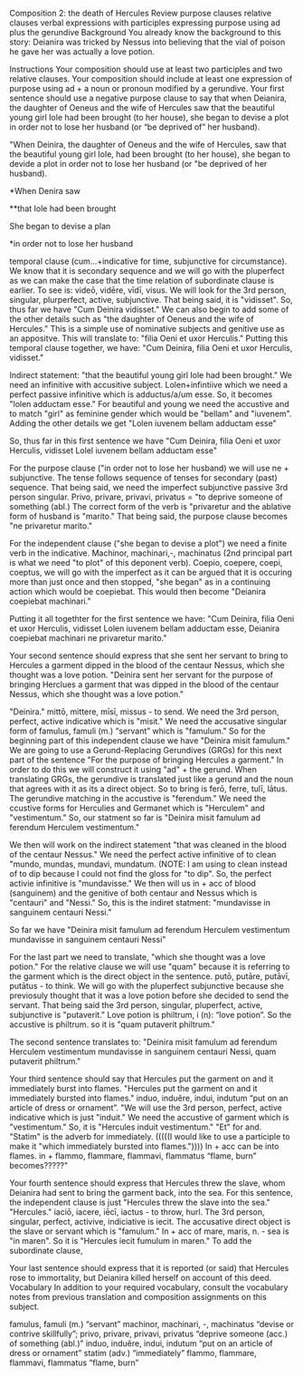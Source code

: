 Composition 2: the death of Hercules
Review
purpose clauses
relative clauses
verbal expressions with participles
expressing purpose using ad plus the gerundive
Background
You already know the background to this story: Deianira was tricked by Nessus into believing that the vial of poison he gave her was actually a love potion.

Instructions
Your composition should use at least two participles and two relative clauses.
Your composition should include at least one expression of purpose using ad + a noun or pronoun modified by a gerundive.
Your first sentence should use a negative purpose clause to say that when Deianira, the daughter of Oeneus and the wife of Hercules saw that the beautiful young girl Iole had been brought (to her house), she began to devise a plot in order not to lose her husband (or “be deprived of” her husband).

"When Deinira, the daughter of Oeneus and the wife of Hercules, saw that the beautiful young girl Iole, had been brought (to her house), she began to devide a plot in order not to lose her husband (or "be deprived of her husband). 

*When Denira saw 

**that Iole had been brought

She began to devise a plan

*in order not to lose her husband

temporal clause (cum...+indicative for time, subjunctive for circumstance). We know that it is secondary sequence and we will go with the pluperfect as we can make the case that the time relation of subordinate clause is earlier. To see is: videō, vidēre, vīdī, visus. We will look for the 3rd person, singular, plurperfect, active, subjunctive. That being said, it is "vidisset". So, thus far we have "Cum Deinira vidisset." We can also begin to add some of the other details such as "the daughter of Oeneus and the wife of Hercules." This is a simple use of nominative subjects and genitive use as an appositve. This will translate to: "filia Oeni et uxor Herculis." Putting this temporal clause together, we have: "Cum Deinira, filia Oeni et uxor Herculis, vidisset." 

Indirect statement: "that the beautiful young girl Iole had been brought." We need an infinitive with accusitive subject. Lolen+infintiive which we need a perfect passive infinitive which is adductus/a/um esse. So, it becomes "lolen adductam esse." For beautiful and young we need the accustive and to match "girl" as feminine gender which would be "bellam" and "iuvenem". Adding the other details we get "Lolen iuvenem bellam adductam esse" 

So, thus far in this first sentence we have "Cum Deinira, filia Oeni et uxor Herculis, vidisset Lolel iuvenem bellam adductam esse"

For the purpose clause ("in order not to lose her husband) we will use ne + subjunctive. The tense follows sequence of tenses for secondary (past) sequence. That being said, we need the imperfect subjunctive passive 3rd person singular. Privo, privare, privavi, privatus = "to deprive someone of something (abl.) The correct form of the verb is "privaretur and the ablative form of husband is "marito." That being said, the purpose clause becomes "ne privaretur marito." 

For the independent clause ("she began to devise a plot") we need a finite verb in the indicative. Machinor, machinari,-, machinatus (2nd principal part is what we need "to plot" of this deponent verb). Coepio, coepere, coepi, coeptus, we will go with the imperfect as it can be argued that it is occuring more than just once and then stopped, "she began" as in a continuing action which would be coepiebat. This would then become "Deianira coepiebat machinari."

Putting it all togethter for the first sentence we have: "Cum Deinira, filia Oeni et uxor Herculis, vidisset Lolen iuvenem bellam adductam esse, Deianira coepiebat machinari ne privaretur marito."





Your second sentence should express that she sent her servant to bring to Hercules a garment dipped in the blood of the centaur Nessus, which she thought was a love potion.
"Deinira sent her servant for the purpose of bringing Herclues a garment that was dipped in the blood of the centaur Nessus, which she thought was a love potion."

"Deinira." mittō, mittere, mīsī, missus - to send. We need the 3rd person, perfect, active indicative which is "misit." We need the accusative singular form of famulus, famuli (m.) “servant” which is "famulum." So for the beginning part of this independent clause we have "Deinira misit famulum." We are going to use a Gerund-Replacing Gerundives (GRGs) for this next part of the sentence "For the purpose of bringing Hercules a garment." In order to do this we will construct it using "ad" + the gerund. When translating GRGs, the gerundive is translated just like a gerund and the noun that agrees with it as its a direct object. So to bring is ferō, ferre, tulī, lātus. The gerundive matching in the accustive is "ferendum." We need the ccustive forms for Herculies and Germanet which is "Herculem" and "vestimentum." So, our statment so far is "Deinira misit famulum ad ferendum Herculem vestimentum." 

We then will work on the indirect statement "that was cleaned in the blood of the centaur Nessus." We need the perfect active infinitive of to clean "mundo, mundas, mundavi, mundatum. (NOTE: I am using to clean instead of to dip because I could not find the gloss for "to dip". So, the perfect activie infinitive is "mundavisse." We then will us in + acc of blood (sanguinem) and the genitive of both centaur and Nessus which is "centauri" and "Nessi." So, this is the indiret statment: "mundavisse in sanguinem centauri Nessi." 

So far we have "Deinira misit famulum ad ferendum Herculem vestimentum mundavisse in sanguinem centauri Nessi" 

For the last part we need to translate, "which she thought was a love potion." For the relative clause we will use "quam" because it is referring to the garment which is the direct object in the sentence. putō, putāre, putāvī, putātus - to think. We will go with the pluperfect subjunctive because she previosuly thought that it was a love potion before she decided to send the servant. That being said the 3rd person, singular, pluperfect, active, subjunctive is "putaverit." Love potion is philtrum, i (n): “love potion”. So the accustive is philtrum. so it is "quam putaverit philtrum." 

The second sentence translates to: "Deinira misit famulum ad ferendum Herculem vestimentum mundavisse in sanguinem centauri Nessi, quam putaverit philtrum." 








Your third sentence should say that Hercules put the garment on and it immediately burst into flames.
"Hercules put the garment on and it immediately bursted into flames." induo, induĕre, indui, indutum “put on an article of dress or ornament”. "We will use the 3rd person, perfect, active indicative which is just "induit." We need the accustive of garment which is "vestimentum." So, it is "Hercules induit vestimentum." "Et" for and. "Statim" is the adverb for immediately. (((((I would like to use a participle to make it "which immediately bursted into flames.")))) In + acc can be into flames. in + flammo, flammare, flammavi, flammatus “flame, burn” becomes?????"



Your fourth sentence should express that Hercules threw the slave, whom Deianira had sent to bring the garment back, into the sea.
For this sentence, the independent clause is just "Hercules threw the slave into the sea." "Hercules." iaciō, iacere, iēcī, iactus - to throw, hurl. The 3rd person, singular, perfect, activive, indiciative is iecit. The accusative direct object is the slave or servant which is "famulum." In + acc of mare, maris, n. - sea is "in maren". So it is "Hercules iecit fumulum in maren." To add the subordinate clause, 

Your last sentence should express that it is reported (or said) that Hercules rose to immortality, but Deianira killed herself on account of this deed.
Vocabulary
In addition to your required vocabulary, consult the vocabulary notes from previous translation and composition assignments on this subject.

famulus, famuli (m.) “servant”
machinor, machinari, -, machinatus “devise or contrive skillfully”;
privo, privare, privavi, privatus “deprive someone (acc.) of something (abl.)”
induo, induĕre, indui, indutum “put on an article of dress or ornament”
statim (adv.) “immediately”
flammo, flammare, flammavi, flammatus “flame, burn”
